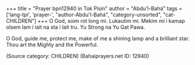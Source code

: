 +++
title = "Prayer bpn12940 in Tok Pisin"
author = "Abdu'l-Bahá"
tags = ['lang-tpi', 'prayer-', "author-Abdu'l-Bahá", "category-unsorted", "cat-CHILDREN"]
+++
O God, soim rot long mi.  Lukautim mi.  Mekim mi i kamap olsem lam i lait na sta i lait tru.  Yu Strong na Yu Gat Pawa. 

O God, guide me, protect me, make of me a shining lamp and a brilliant star.  Thou art the Mighty and the Powerful.

(Source category: CHILDREN)
(Bahaiprayers.net ID: 12940)
